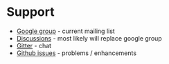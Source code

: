 # Support

* [Google group](https://groups.google.com/forum/#!forum/dropwizard-guicey) - current mailing list
* [Discussions](https://github.com/xvik/dropwizard-guicey/discussions) - most likely will replace google group
* [Gitter](https://gitter.im/xvik/dropwizard-guicey) - chat
* [Github issues](https://github.com/xvik/dropwizard-guicey/issues) - problems / enhancements
